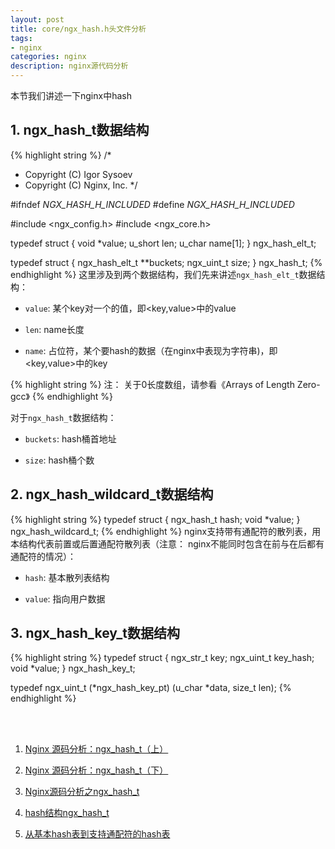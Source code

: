 ```yaml
---
layout: post
title: core/ngx_hash.h头文件分析
tags:
- nginx
categories: nginx
description: nginx源代码分析
---
```



本节我们讲述一下nginx中hash


<!-- more -->


## 1. ngx_hash_t数据结构
{% highlight string %}
/*
 * Copyright (C) Igor Sysoev
 * Copyright (C) Nginx, Inc.
 */


#ifndef _NGX_HASH_H_INCLUDED_
#define _NGX_HASH_H_INCLUDED_


#include <ngx_config.h>
#include <ngx_core.h>


typedef struct {
    void             *value;
    u_short           len;
    u_char            name[1];
} ngx_hash_elt_t;


typedef struct {
    ngx_hash_elt_t  **buckets;
    ngx_uint_t        size;
} ngx_hash_t;
{% endhighlight %}
这里涉及到两个数据结构，我们先来讲述```ngx_hash_elt_t```数据结构：

* ```value```: 某个key对一个的值，即<key,value>中的value

* ```len```: name长度

* ```name```: 占位符，某个要hash的数据（在nginx中表现为字符串)，即<key,value>中的key

{% highlight string %}
注： 关于0长度数组，请参看《Arrays of Length Zero-gcc》
{% endhighlight %}

对于```ngx_hash_t```数据结构：

* ```buckets```: hash桶首地址

* ```size```: hash桶个数

## 2. ngx_hash_wildcard_t数据结构
{% highlight string %}
typedef struct {
    ngx_hash_t        hash;
    void             *value;
} ngx_hash_wildcard_t;
{% endhighlight %}
nginx支持带有通配符的散列表，用本结构代表前置或后置通配符散列表（注意： nginx不能同时包含在前与在后都有通配符的情况）：

* ```hash```: 基本散列表结构

* ```value```: 指向用户数据

## 3. ngx_hash_key_t数据结构
{% highlight string %}
typedef struct {
    ngx_str_t         key;
    ngx_uint_t        key_hash;
    void             *value;
} ngx_hash_key_t;


typedef ngx_uint_t (*ngx_hash_key_pt) (u_char *data, size_t len);
{% endhighlight %}



<br />
<br />

1. [Nginx 源码分析：ngx_hash_t（上）](https://segmentfault.com/a/1190000002770345)

2. [Nginx 源码分析：ngx_hash_t（下）](https://segmentfault.com/a/1190000002771908)

3. [Nginx源码分析之ngx_hash_t](https://blog.csdn.net/zhangxiao93/article/details/53844203)

4. [hash结构ngx_hash_t](https://blog.csdn.net/livelylittlefish/article/details/6636229)

5. [从基本hash表到支持通配符的hash表](https://blog.csdn.net/a987073381/article/details/52357990)

<br />
<br />
<br />

